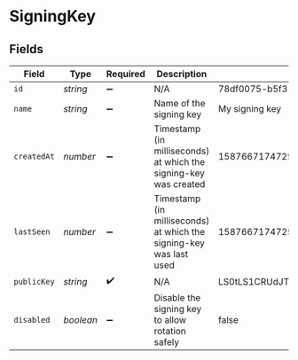 # SigningKey


## Fields

| Field                                                                                                                                                                                                                                                                                                                                | Type                                                                                                                                                                                                                                                                                                                                 | Required                                                                                                                                                                                                                                                                                                                             | Description                                                                                                                                                                                                                                                                                                                          | Example                                                                                                                                                                                                                                                                                                                              |
| ------------------------------------------------------------------------------------------------------------------------------------------------------------------------------------------------------------------------------------------------------------------------------------------------------------------------------------ | ------------------------------------------------------------------------------------------------------------------------------------------------------------------------------------------------------------------------------------------------------------------------------------------------------------------------------------ | ------------------------------------------------------------------------------------------------------------------------------------------------------------------------------------------------------------------------------------------------------------------------------------------------------------------------------------ | ------------------------------------------------------------------------------------------------------------------------------------------------------------------------------------------------------------------------------------------------------------------------------------------------------------------------------------ | ------------------------------------------------------------------------------------------------------------------------------------------------------------------------------------------------------------------------------------------------------------------------------------------------------------------------------------ |
| `id`                                                                                                                                                                                                                                                                                                                                 | *string*                                                                                                                                                                                                                                                                                                                             | :heavy_minus_sign:                                                                                                                                                                                                                                                                                                                   | N/A                                                                                                                                                                                                                                                                                                                                  | 78df0075-b5f3-4683-a618-1086faca35dc                                                                                                                                                                                                                                                                                                 |
| `name`                                                                                                                                                                                                                                                                                                                               | *string*                                                                                                                                                                                                                                                                                                                             | :heavy_minus_sign:                                                                                                                                                                                                                                                                                                                   | Name of the signing key                                                                                                                                                                                                                                                                                                              | My signing key                                                                                                                                                                                                                                                                                                                       |
| `createdAt`                                                                                                                                                                                                                                                                                                                          | *number*                                                                                                                                                                                                                                                                                                                             | :heavy_minus_sign:                                                                                                                                                                                                                                                                                                                   | Timestamp (in milliseconds) at which the signing-key was created                                                                                                                                                                                                                                                                     | 1587667174725                                                                                                                                                                                                                                                                                                                        |
| `lastSeen`                                                                                                                                                                                                                                                                                                                           | *number*                                                                                                                                                                                                                                                                                                                             | :heavy_minus_sign:                                                                                                                                                                                                                                                                                                                   | Timestamp (in milliseconds) at which the signing-key was last used                                                                                                                                                                                                                                                                   | 1587667174725                                                                                                                                                                                                                                                                                                                        |
| `publicKey`                                                                                                                                                                                                                                                                                                                          | *string*                                                                                                                                                                                                                                                                                                                             | :heavy_check_mark:                                                                                                                                                                                                                                                                                                                   | N/A                                                                                                                                                                                                                                                                                                                                  | LS0tLS1CRUdJTiBQUklWQVRFIBtFWS0tLS0tCk1JR0hBZ0VBTUJNR0J5cUdTTTQ5QWdFR0NDcUdTTTQ5QXdFSEJHMHdhd0lCQVFRZ1RDRzhRWDZKdkR0eC95ZDMKdlpkUHJKR25LcjhiWHRsdXNIL2FOYW5XdHEraFJBTkNBQVE0QnZ6ODI2L2lDaXV1U0NiZVkwc3FmOXljYWh0OApDRFYyUFF2bDFVM1FLSVRBcWRpaktLa0FSUFVkcWRrYWZzR21PMzBDeElPaDBLNWJSQW5XQzd4KwotLS0tLUVORCBQUklWQVRFIEtFWS0tLS0tCg== |
| `disabled`                                                                                                                                                                                                                                                                                                                           | *boolean*                                                                                                                                                                                                                                                                                                                            | :heavy_minus_sign:                                                                                                                                                                                                                                                                                                                   | Disable the signing key to allow rotation safely                                                                                                                                                                                                                                                                                     | false                                                                                                                                                                                                                                                                                                                                |
